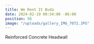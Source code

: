 ```yaml
---
title: We Rent It Buda
date: 2024-02-19 00:54:00 -06:00
position: 56
image: "/uploads/gallery_IMG_7072.JPG"
---
```


Reinforced Concrete Headwall